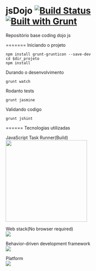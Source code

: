 jsDojo [![Build Status](https://travis-ci.org/mateusfreira/dojoTreinamento.png?branch=master)](https://travis-ci.org/mateusfreira/dojoTreinamento) [![Built with Grunt](https://cdn.gruntjs.com/builtwith.png)](http://gruntjs.com/)
======

Repositório base coding dojo js

=======
Iniciando o projeto
```shell
npm install grunt-grunticon --save-dev
cd $dir_projeto
npm install
```
Durando o desenvolvimento
```shell
grunt watch

```

Rodanto tests
```shell
grunt jasmine

```

Validando codigo
```shell
grunt jshint

```

======
Tecnologias utilizadas

JavaScript Task Runner(Build)<br/>
[<img  height="260" src="http://gruntjs.com/img/grunt-logo-no-wordmark.svg">](http://gruntjs.com/)

Web stack(No browser required)<br/>
[<img src="http://phantomjs.org/img/phantomjs-logo.png">](http://phantomjs.org/)

Behavior-driven development framework<br/>
[<img src="https://jasmine.github.io/jasmine/images/jasmine_logo.png">](https://jasmine.github.io/)

Platform<br/>
[<img src="https://github-camo.global.ssl.fastly.net/28f0c2a6d0f24881d08eecd8adeaa9fab60d3c9a/687474703a2f2f6e6f64656a732e6f72672f6c6f676f732f6e6f64656a732e706e67">](http://nodejs.org/)

